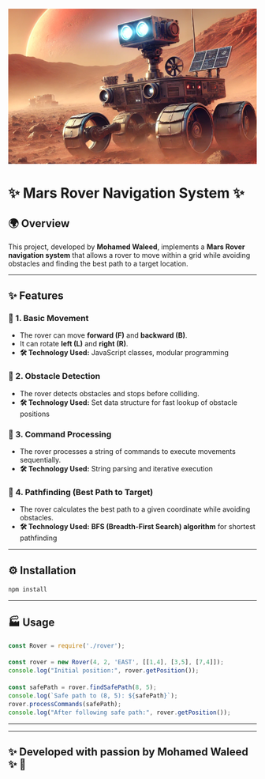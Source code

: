 ![Mars_Rover](Mars_Rover.png)

# ✨ **Mars Rover Navigation System** ✨

## 🌍 Overview
This project, developed by **Mohamed Waleed**, implements a **Mars Rover navigation system** that allows a rover to move within a grid while avoiding obstacles and finding the best path to a target location.

---

## ✨ **Features**

### 🔹 1. **Basic Movement**
- The rover can move **forward (F)** and **backward (B)**.
- It can rotate **left (L)** and **right (R)**.
- **🛠️ Technology Used:** JavaScript classes, modular programming

### 🔹 2. **Obstacle Detection**
- The rover detects obstacles and stops before colliding.
- **🛠️ Technology Used:** Set data structure for fast lookup of obstacle positions

### 🔹 3. **Command Processing**
- The rover processes a string of commands to execute movements sequentially.
- **🛠️ Technology Used:** String parsing and iterative execution

### 🔹 4. **Pathfinding (Best Path to Target)**
- The rover calculates the best path to a given coordinate while avoiding obstacles.
- **🛠️ Technology Used:** **BFS (Breadth-First Search) algorithm** for shortest pathfinding

---

## ⚙️ **Installation**
```sh
npm install
```

---

## 🏭 **Usage**
```js
const Rover = require('./rover');

const rover = new Rover(4, 2, 'EAST', [[1,4], [3,5], [7,4]]);
console.log("Initial position:", rover.getPosition());

const safePath = rover.findSafePath(8, 5);
console.log(`Safe path to (8, 5): ${safePath}`);
rover.processCommands(safePath);
console.log("After following safe path:", rover.getPosition());
```

---


---

## ✨ **Developed with passion by Mohamed Waleed** ✨ 🚀


